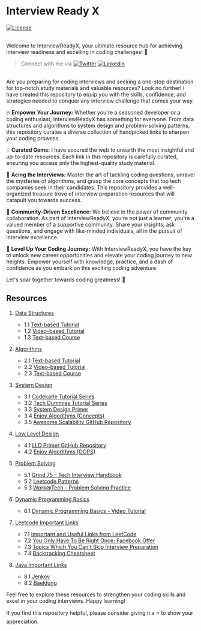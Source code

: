 # Interview Ready X

[![License](https://img.shields.io/badge/license-MIT-blue.svg)](https://github.com/ani03sha/InterviewReadyX/blob/main/LICENSE)

\
Welcome to InterviewReadyX, your ultimate resource hub for achieving interview readiness and excelling in coding challenges! 🚀

> Connect with me via 
[![Twitter](https://img.shields.io/badge/anirudhology-%231DA1F2.svg?&style=for-the-badge&logo=Twitter&logoColor=white)](https://twitter.com/anirudhology)
[![LinkedIn](https://img.shields.io/badge/linkedin-%230077B5.svg?&style=for-the-badge&logo=linkedin&logoColor=white)](https://www.linkedin.com/in/anirshar/)

\
Are you preparing for coding interviews and seeking a one-stop destination for top-notch study materials and valuable resources? Look no further! I have created this repository to equip you with the skills, confidence, and strategies needed to conquer any interview challenge that comes your way.

🔥 **Empower Your Journey:** Whether you're a seasoned developer or a coding enthusiast, InterviewReadyX has something for everyone. From data structures and algorithms to system design and problem-solving patterns, this repository curates a diverse collection of handpicked links to sharpen your coding prowess.

💡 **Curated Gems:** I have scoured the web to unearth the most insightful and up-to-date resources. Each link in this repository is carefully curated, ensuring you access only the highest-quality study material.

🎯 **Acing the Interviews:** Master the art of tackling coding questions, unravel the mysteries of algorithms, and grasp the core concepts that top tech companies seek in their candidates. This repository provides a well-organized treasure trove of interview preparation resources that will catapult you towards success.

🌟 **Community-Driven Excellence:** We believe in the power of community collaboration. As part of InterviewReadyX, you're not just a learner; you're a valued member of a supportive community. Share your insights, ask questions, and engage with like-minded individuals, all in the pursuit of interview excellence.

🚀 **Level Up Your Coding Journey:** With InterviewReadyX, you have the key to unlock new career opportunities and elevate your coding journey to new heights. Empower yourself with knowledge, practice, and a dash of confidence as you embark on this exciting coding adventure.

Let's soar together towards coding greatness! 🌠

## Resources

1. [Data Structures](#data-structures)
   - 1.1 [Text-based Tutorial](https://www.codesdope.com/course/data-structures-introduction/)
   - 1.2 [Video-based Tutorial](https://www.youtube.com/watch?v=RBSGKlAvoiM)
   - 1.3 [Text-based Course](https://www.enjoyalgorithms.com/data-structures-and-algorithms-course/)

2. [Algorithms](#algorithms)
   - 2.1 [Text-based Tutorial](https://www.codesdope.com/course/algorithms-introduction/)
   - 2.2 [Video-based Tutorial](https://www.youtube.com/watch?v=8hly31xKli0)
   - 2.3 [Text-based Course](https://www.enjoyalgorithms.com/data-structures-and-algorithms-course/)

3. [System Design](#system-design)
   - 3.1 [Codekarle Tutorial Series](https://www.youtube.com/watch?v=3loACSxowRU&list=PLhgw50vUymycJPN6ZbGTpVKAJ0cL4OEH3)
   - 3.2 [Tech Dummies Tutorial Series](https://www.youtube.com/watch?v=dUMWMZmMsVE&list=PLkQkbY7JNJuC99VDJcpQdww-4aT3QhdJv)
   - 3.3 [System Design Primer](https://github.com/donnemartin/system-design-primer)
   - 3.4 [Enjoy Algorithms (Concepts)](https://www.enjoyalgorithms.com/system-design-courses/)
   - 3.5 [Awesome Scalability GitHub Repository](https://github.com/binhnguyennus/awesome-scalability)

4. [Low Level Design](#low-level-design)
   - 4.1 [LLD Primer GitHub Repository](https://github.com/prasadgujar/low-level-design-primer)
   - 4.2 [Enjoy Algorithms (OOPS)](https://www.enjoyalgorithms.com/oops-course/)

5. [Problem Solving](#problem-solving)
   - 5.1 [Grind 75 - Tech Interview Handbook](https://www.techinterviewhandbook.org/grind75)
   - 5.2 [Leetcode Patterns](https://seanprashad.com/leetcode-patterns/)
   - 5.3 [Work@Tech - Problem Solving Practice](https://workat.tech/problem-solving/practice)

6. [Dynamic Programming Basics](#dynamic-programming-basics)
   - 6.1 [Dynamic Programming Basics - Video Tutorial](https://www.youtube.com/watch?v=oBt53YbR9Kk)

7. [Leetcode Important Links](#leetcode-important-links)
   - 7.1 [Important and Useful Links from LeetCode](https://leetcode.com/discuss/general-discussion/665604/Important-and-Useful-links-from-all-over-the-LeetCode)
   - 7.2 [You Only Have To Be Right Once: Facebook Offer](https://leetcode.com/discuss/interview-question/1367198/You-Only-Have-To-Be-Right-Once%3A-Facebook-Offer)
   - 7.3 [Topics Which You Can't Skip Interview Preparation](https://leetcode.com/discuss/study-guide/1098600/TOPICS-WHICH-YOU-CAN'T-SKIP-INTERVIEW-PREPARATION-or-STUDY-PLAN-USING-LEETCODE)
   - 7.4 [Backtracking Cheatsheet](https://leetcode.com/problems/combination-sum/solutions/16502/A-general-approach-to-backtracking-questions-in-Java-(Subsets-Permutations-Combination-Sum-Palindrome-Partitioning)/)

8. [Java Important Links](#java-important-links)
   - 8.1 [Jenkov](https://jenkov.com/)
   - 8.2 [Baeldung](https://www.baeldung.com/java-tutorial)

Feel free to explore these resources to strengthen your coding skills and excel in your coding interviews. Happy learning!

If you find this repository helpful, please consider giving it a ⭐️ to show your appreciation.

